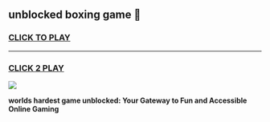 
## unblocked boxing game 👋
<h3>
<a href="https://premium.freeplayer.one?title=unblocked_boxing_game&ref=13F">CLICK TO PLAY</a></h3>
<hr>

<h3>
<a href="https://premium.freeplayer.one?title=unblocked_boxing_game&ref=13F">CLICK 2 PLAY</a>
  
</h3>

<a href="https://premium.freeplayer.one?title=unblocked_boxing_game&ref=12F/"><img src="https://clearcache.store/games.png"></a>


**worlds hardest game unblocked: Your Gateway to Fun and Accessible Online Gaming**
